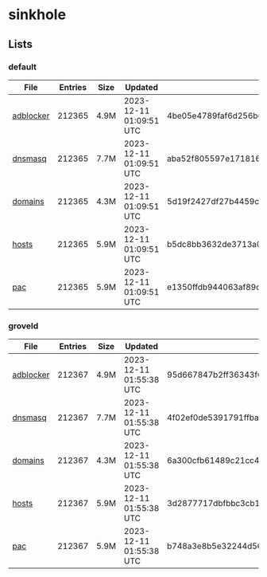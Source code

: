 # sinkhole

## Lists

### default

|File|Entries|Size|Updated|Hash|
|-|-|-|-|-|
|[adblocker](https://raw.githubusercontent.com/groveld/sinkhole/lists/default/adblocker.txt)|212365|4.9M|2023-12-11 01:09:51 UTC|4be05e4789faf6d256b6d88dd6f4a8eadbf84d04f3c035b8ff1f351a7691070c|
|[dnsmasq](https://raw.githubusercontent.com/groveld/sinkhole/lists/default/dnsmasq.txt)|212365|7.7M|2023-12-11 01:09:51 UTC|aba52f805597e1718163d2381cd2f1ff086796ffd9bc947fbd0ac9dab7aff8a8|
|[domains](https://raw.githubusercontent.com/groveld/sinkhole/lists/default/domains.txt)|212365|4.3M|2023-12-11 01:09:51 UTC|5d19f2427df27b4459c19ea73a3238587f6cf52e635b9953d85cf3ae45b4dbfd|
|[hosts](https://raw.githubusercontent.com/groveld/sinkhole/lists/default/hosts.txt)|212365|5.9M|2023-12-11 01:09:51 UTC|b5dc8bb3632de3713a03156fb630bb7e89e540e05d35530887f4e0770b7e3e41|
|[pac](https://raw.githubusercontent.com/groveld/sinkhole/lists/default/pac.txt)|212365|5.9M|2023-12-11 01:09:51 UTC|e1350ffdb944063af89ca9b9d5e99182c74591c372e8598f8ede011cee36d8f0|

### groveld

|File|Entries|Size|Updated|Hash|
|-|-|-|-|-|
|[adblocker](https://raw.githubusercontent.com/groveld/sinkhole/lists/groveld/adblocker.txt)|212367|4.9M|2023-12-11 01:55:38 UTC|95d667847b2ff36343f6809a204e7ffeaa21415b4e3d05a7fe43366073f6510d|
|[dnsmasq](https://raw.githubusercontent.com/groveld/sinkhole/lists/groveld/dnsmasq.txt)|212367|7.7M|2023-12-11 01:55:38 UTC|4f02ef0de5391791ffba0c1a46eca6b3a6d41d62e6dc2839165012a5d225264f|
|[domains](https://raw.githubusercontent.com/groveld/sinkhole/lists/groveld/domains.txt)|212367|4.3M|2023-12-11 01:55:38 UTC|6a300cfb61489c21cc4d25f48844d350bac0ab70797e8b502729c7b9d93743b8|
|[hosts](https://raw.githubusercontent.com/groveld/sinkhole/lists/groveld/hosts.txt)|212367|5.9M|2023-12-11 01:55:38 UTC|3d2877717dbfbbc3cb1eb5fc91f945b294bf73b38b0ce406c99235989b17c875|
|[pac](https://raw.githubusercontent.com/groveld/sinkhole/lists/groveld/pac.txt)|212367|5.9M|2023-12-11 01:55:38 UTC|b748a3e8b5e32244d568a74e9ee83c8f6c52d05991d8a539ad32b60af42ccf6b|
